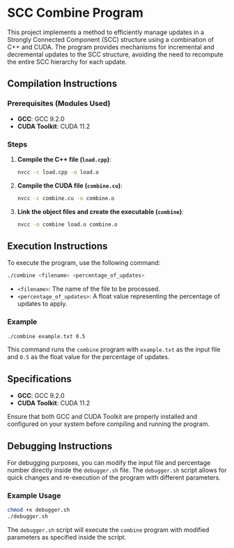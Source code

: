 # SCC Combine Program

This project implements a method to efficiently manage updates in a Strongly Connected Component (SCC) structure using a combination of C++ and CUDA. The program provides mechanisms for incremental and decremental updates to the SCC structure, avoiding the need to recompute the entire SCC hierarchy for each update.

## Compilation Instructions

### Prerequisites (Modules Used)

- **GCC**: GCC 9.2.0
- **CUDA Toolkit**: CUDA 11.2

### Steps

1. **Compile the C++ file (`load.cpp`)**:
   ```sh
   nvcc -c load.cpp -o load.o
   ```

2. **Compile the CUDA file (`combine.cu`)**:
   ```sh
   nvcc -c combine.cu -o combine.o
   ```

3. **Link the object files and create the executable (`combine`)**:
   ```sh
   nvcc -o combine load.o combine.o
   ```

## Execution Instructions

To execute the program, use the following command:
```sh
./combine <filename> <percentage_of_updates>
```

- `<filename>`: The name of the file to be processed.
- `<percentage_of_updates>`: A float value representing the percentage of updates to apply.

### Example

```sh
./combine example.txt 0.5
```

This command runs the `combine` program with `example.txt` as the input file and `0.5` as the float value for the percentage of updates.

## Specifications

- **GCC**: GCC 9.2.0
- **CUDA Toolkit**: CUDA 11.2

Ensure that both GCC and CUDA Toolkit are properly installed and configured on your system before compiling and running the program.

## Debugging Instructions

For debugging purposes, you can modify the input file and percentage number directly inside the `debugger.sh` file. The `debugger.sh` script allows for quick changes and re-execution of the program with different parameters.

### Example Usage

```sh
chmod +x debugger.sh
./debugger.sh
```

The `debugger.sh` script will execute the `combine` program with modified parameters as specified inside the script.